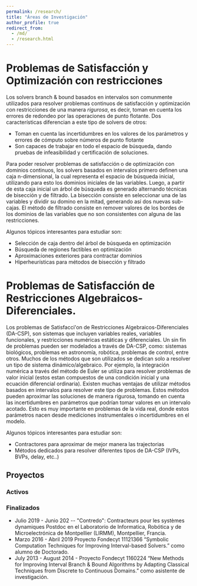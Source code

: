 ```yaml
---
permalink: /research/
title: "Áreas de Investigación"
author_profile: true
redirect_from: 
  - /md/
  - /research.html
---
```


# Problemas de Satisfacción y Optimización con restricciones

Los solvers branch & bound basados en intervalos son comunmente utilizados para resolver problemas continuos de satisfacción y optimización con restricciones de una manera _rigurosa_, es decir, toman en cuenta los errores de redondeo por las operaciones de punto flotante. Dos características diferencian a este tipo de solvers de otros:

* Toman en cuenta las incertidumbres en los valores de los parámetros y errores de cómputo sobre números de punto flotante
* Son capaces de trabajar en todo el espacio de búsqueda, dando pruebas de infeasibilidad y certificación de soluciones.

Para poder resolver problemas de satisfacción o de optimización con dominios continuos, los solvers basados en intervalos primero definen una caja n-dimensional, la cual representa el espacio de búsqueda inicial, utilizando para esto los dominios iniciales de las variables. Luego, a partir de esta caja inicial un árbol de búsqueda es generado alternando técnicas de bisección y de filtrado. La bisección consiste en seleccionar una de las variables y dividir su domino en la mitad, generando así dos nuevas sub-cajas. El método de filtrado consiste en remover valores de los bordes de los dominios de las variables que no son consistentes con alguna de las restricciones.

Algunos tópicos interesantes para estudiar son:

* Selección de caja dentro del árbol de búsqueda en optimización
* Búsqueda de regiones factibles en optimización
* Aproximaciones exteriores para contractar dominios 
* Hiperheurísticas para métodos de bisección y filtrado

# Problemas de Satisfacción de Restricciones Algebraicos-Diferenciales.

Los problemas de Satisfacci\'on de Restricciones Algebraicos-Diferenciales (DA-CSP), son  sistemas que incluyen variables reales, variables funcionales, y restricciones numéricas estáticas y diferenciales. Un sin fín de problemas pueden ser modelados a través de DA-CSP, como: sistemas biológicos, problemas en astronomía, robótica, problemas de control, entre otros. Muchos de los métodos que son utilizados se dedican solo a resolver un tipo de sistema dinámico/algebraico. Por ejemplo, la integración numérica a través del método de Euler se utiliza para resolver problemas de valor inicial (estos estan compuestos de una condición inicial y una ecuación diferencial ordinaria). 
Existen muchas ventajas de utilizar métodos basados en intervalos para resolver este tipo de problemas. Estos métodos pueden aproximar las soluciones de manera rigurosa, tomando en cuenta las incertidumbres en parámetros que podrían tomar valores en un intervalo acotado. Esto es muy importante en problemas de la vida real, donde estos parámetros nacen desde mediciones instrumentales o incertidumbres en el modelo.

Algunos tópicos interesantes para estudiar son:

* Contractores para aproximar de mejor manera las trajectorias
* Métodos dedicados para resolver diferentes tipos de DA-CSP (IVPs, BVPs, delay, etc..)
 

## Proyectos
### Activos

### Finalizados

* Julio 2019 - Junio 202 -- "Contredo": Contracteurs pour les systèmes dynamiques Postdoc en el Laboratorio de Informatica, Robótica y de Microelectrónica de Montpellier (LIRMM), Montpellier, Francia. 
* Marzo 2016 - Abril 2019 Proyecto Fondecyt 11121366 “Symbolic Computation Techniques for Improving Interval-based Solvers.” como alumno de Doctorado.
* July 2013 - August 2014 - Proyecto Fondecyt 1160224 “New Methods for Improving Interval Branch & Bound Algorithms by Adapting Classical Techniques from Discrete to Continuous Domains.” como asistente de investigación.
